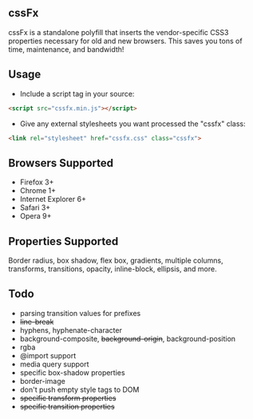 cssFx
------

cssFx is a standalone polyfill that inserts the vendor-specific CSS3 properties necessary for old and new browsers. This saves you tons of time, maintenance, and bandwidth!

Usage
------
 * Include a script tag in your source:

``` html
<script src="cssfx.min.js"></script>
```

 * Give any external stylesheets you want processed the "cssfx" class:

 ``` html
 <link rel="stylesheet" href="cssfx.css" class="cssfx">
 ```

Browsers Supported
------

  * Firefox 3+
  * Chrome 1+
  * Internet Explorer 6+
  * Safari 3+
  * Opera 9+

Properties Supported
------
Border radius, box shadow, flex box, gradients, multiple columns, transforms, transitions, opacity, inline-block, ellipsis, and more.

Todo
------

  * parsing transition values for prefixes
  * <del>line-break</del>
  * hyphens, hyphenate-character
  * background-composite, <del>background-origin</del>, background-position
  * rgba
  * @import support
  * media query support
  * specific box-shadow properties
  * border-image
  * don't push empty style tags to DOM
  * <del>specific transform properties</del>
  * <del>specific transition properties</del>

